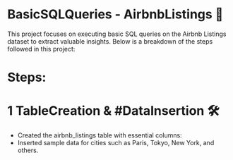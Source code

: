 # BasicSQLQueries - AirbnbListings 🏡

This project focuses on executing basic SQL queries on the Airbnb Listings dataset to extract valuable insights. Below is a breakdown of the steps followed in this project:

# Steps:

# 1 TableCreation & #DataInsertion 🛠️
- Created the airbnb_listings table with essential columns:
- Inserted sample data for cities such as Paris, Tokyo, New York, and others.

